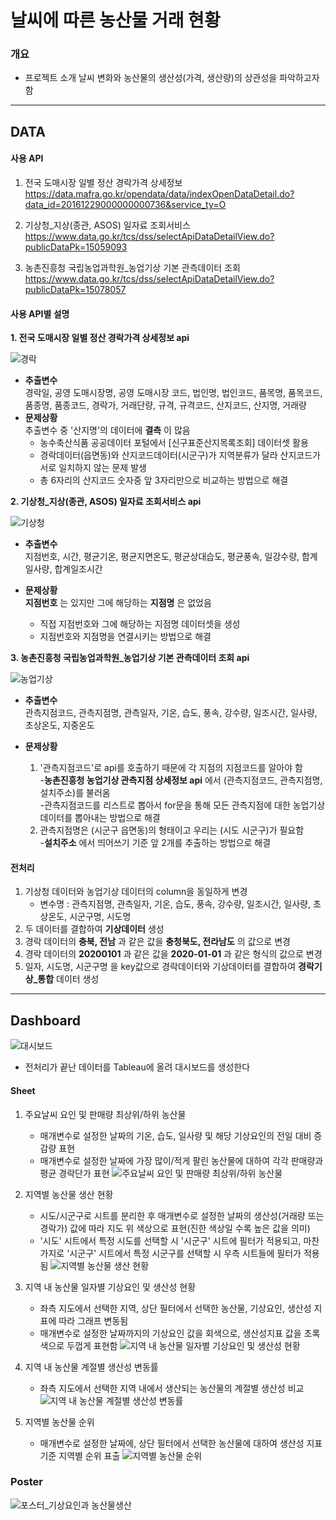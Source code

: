 # 날씨에 따른 농산물 거래 현황

### 개요
- 프로젝트 소개
    	날씨 변화와 농산물의 생산성(가격, 생산량)의 상관성을 파악하고자 함
***
## DATA  
#### 사용 API  

   1. 전국 도매시장 일별 정산 경락가격 상세정보  
  <https://data.mafra.go.kr/opendata/data/indexOpenDataDetail.do?data_id=20161229000000000736&service_ty=O>
          
   2. 기상청_지상(종관, ASOS) 일자료 조회서비스  
        <https://www.data.go.kr/tcs/dss/selectApiDataDetailView.do?publicDataPk=15059093>
          
   3. 농촌진흥청 국립농업과학원_농업기상 기본 관측데이터 조회  
        <https://www.data.go.kr/tcs/dss/selectApiDataDetailView.do?publicDataPk=15078057>

#### 사용 API별 설명  
__1. 전국 도매시장 일별 정산 경락가격 상세정보 api__  

![경락](https://drive.google.com/uc?id=1YxZ04adLRZz2XoPfpYXXNI5XnFHs9l2N)  
   - __추출변수__  
    경락일, 공영 도매시장명, 공영 도매시장 코드, 법인명, 법인코드, 품목명, 품목코드, 품종명, 품종코드, 경락가, 거래단량, 규격, 규격코드, 산지코드, 산지명, 거래량  
   - __문제상황__  
    	 추출변수 중 '산지명'의 데이터에 __결측__ 이 많음  
       - 농수축산식품 공공데이터 포털에서 [신구표준산지목록조회] 데이터셋 활용  
       - 경락데이터(읍면동)와 산지코드데이터(시군구)가 지역분류가 달라 산지코드가 서로 일치하지 않는 문제 발생  
       - 총 6자리의 산지코드 숫자중 앞 3자리만으로 비교하는 방법으로 해결


__2. 기상청_지상(종관, ASOS) 일자료 조회서비스 api__  

![기상청](https://drive.google.com/uc?id=1zp8gCx4jRDt7nkY7nRVlnULIQ555V_Ap)  
   - __추출변수__  
    	 지점번호, 시간, 평균기온, 평균지면온도, 평균상대습도, 평균풍속, 일강수량, 합계일사량, 합계일조시간  
       
   - __문제상황__  
     __지점번호__ 는 있지만 그에 해당하는 __지점명__ 은 없었음  
        - 직접 지점번호와 그에 해당하는 지점명 데이터셋을 생성  
       - 지점번호와 지점명을 연결시키는 방법으로 해결  
       

__3. 농촌진흥청 국립농업과학원_농업기상 기본 관측데이터 조회 api__  

![농업기상](https://drive.google.com/uc?id=1n4VEB7LlPF4u7x5UK1x9Z3OTit74bNOc)  
   - __추출변수__  
  관측지점코드, 관측지점명, 관측일자, 기온, 습도, 풍속, 강수량, 일조시간, 일사량, 초상온도, 지중온도  
       
   - __문제상황__  
       1. '관측지점코드'로 api를 호출하기 때문에 각 지점의 지점코드를 알아야 함  
           -__농촌진흥청 농업기상 관측지점 상세정보 api__ 에서 (관측지점코드, 관측지점명, 설치주소)를 불러옴  
           -관측지점코드를 리스트로 뽑아서 for문을 통해 모든 관측지점에 대한 농업기상데이터를 뽑아내는 방법으로 해결  
       2. 관측지점명은 (시군구 읍면동)의 형태이고 우리는 (시도 시군구)가 필요함  
           -__설치주소__ 에서 띄어쓰기 기준 앞 2개를 추출하는 방법으로 해결  
            
            
#### 전처리  
1. 기상청 데이터와 농업기상 데이터의 column을 동일하게 변경  
   - 변수명 : 관측지점명, 관측일자, 기온, 습도, 풍속, 강수량, 일조시간, 일사량, 초상온도, 시군구명, 시도명  
2. 두 데이터를 결합하여 __기상데이터__ 생성  
3. 경락 데이터의 __충북, 전남__ 과 같은 값을 __충청북도, 전라남도__ 의 값으로 변경  
4. 경락 데이터의 __20200101__ 과 같은 값을 __2020-01-01__ 과 같은 형식의 값으로 변경  
5. 일자, 시도명, 시군구명 을 key값으로 경락데이터와 기상데이터를 결합하여 __경락기상_통합__ 데이터 생성  


***
## Dashboard  

![대시보드](https://drive.google.com/uc?id=1aM_v_cQUB-wXqd9cT9HdxTpR-OxZ5t1x)  
- 전처리가 끝난 데이터를 Tableau에 올려 대시보드를 생성한다  

#### Sheet
1. 주요날씨 요인 및 판매량 최상위/하위 농산물
    - 매개변수로 설정한 날짜의 기온, 습도, 일사량 및 해당 기상요인의 전일 대비 증감량 표현 
    - 매개변수로 설정한 날짜에 가장 많이/적게 팔린 농산물에 대하여 각각 판매량과 평균 경락단가 표현
    ![주요날씨 요인 및 판매량 최상위/하위 농산물](https://drive.google.com/uc?id=1Kmz8zAw0CPxnWa9SiqEg3CLHAT_75-yY) 
    
2. 지역별 농산물 생산 현황
    - 시도/시군구로 시트를 분리한 후 매개변수로 설정한 날짜의 생산성(거래량 또는 경락가) 값에 따라 지도 위 색상으로 표현(진한 색상일 수록 높은 값을 의미)
    - '시도' 시트에서 특정 시도를 선택할 시 '시군구' 시트에 필터가 적용되고, 마찬가지로 '시군구' 시트에서 특정 시군구를 선택할 시 우측 시트들에 필터가 적용됨
    ![지역별 농산물 생산 현황](https://drive.google.com/uc?id=1VHtVyJBVvNJc5g4P-tR2fQNcPj56bzhU)
    
3. 지역 내 농산물 일자별 기상요인 및 생산성 현황
    - 좌측 지도에서 선택한 지역, 상단 필터에서 선택한 농산물, 기상요인, 생산성 지표에 따라 그래프 변동됨
    - 매개변수로 설정한 날짜까지의 기상요인 값을 회색으로, 생산성지표 값을 초록색으로 두껍게 표현함
    ![지역 내 농산물 일자별 기상요인 및 생산성 현황](https://drive.google.com/uc?id=1nYclJECadIwJ6-T38LR5dwdGgR5aS1Yy)

4. 지역 내 농산물 계절별 생산성 변동률
    - 좌측 지도에서 선택한 지역 내에서 생산되는 농산물의 계절별 생산성 비교
    ![지역 내 농산물 계절별 생산성 변동률](https://drive.google.com/uc?id=1nYclJECadIwJ6-T38LR5dwdGgR5aS1Yy)

5. 지역별 농산물 순위
    - 매개변수로 설정한 날짜에, 상단 필터에서 선택한 농산물에 대하여 생산성 지표 기준 지역별 순위 표출
    ![지역별 농산물 순위](https://drive.google.com/uc?id=1MqAvmUk_neetbkWaVfo8Oma1Znu20fqG)
    
### Poster 
![포스터_기상요인과 농산물생산](https://user-images.githubusercontent.com/61418637/144744840-c50e47b2-a4a0-4bdc-91ad-875368c1b9e2.png)
